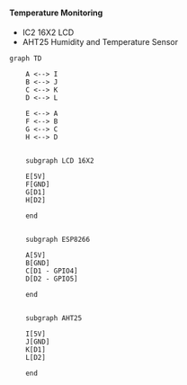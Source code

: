 #### Temperature Monitoring 
- IC2 16X2 LCD 
- AHT25 Humidity and Temperature Sensor

```mermaid
graph TD

    A <--> I
    B <--> J
    C <--> K
    D <--> L

    E <--> A
    F <--> B
    G <--> C 
    H <--> D


    subgraph LCD 16X2

    E[5V]
    F[GND]
    G[D1]
    H[D2]
  
    end

    
    subgraph ESP8266

    A[5V]
    B[GND]
    C[D1 - GPIO4]
    D[D2 - GPIO5]

    end


    subgraph AHT25

    I[5V]
    J[GND]
    K[D1] 
    L[D2]
  
    end
```
